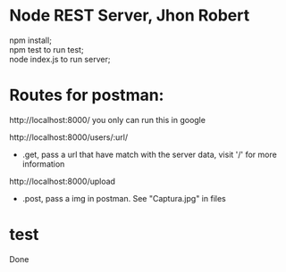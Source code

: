 # Node REST Server, Jhon Robert

npm install;</br>
npm test to run test; </br>
node index.js to run server;</br>


# Routes for postman: 
http://localhost:8000/ you only can run this in google


http://localhost:8000/users/:url/
- .get, pass a url that have match with the server data, visit '/' for more information 

http://localhost:8000/upload
- .post, pass a img in postman. See "Captura.jpg" in files

# test
Done
